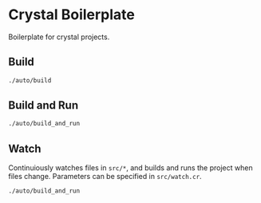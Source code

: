 # Crystal Boilerplate
Boilerplate for crystal projects.

## Build
```bash
./auto/build
```

## Build and Run
```bash
./auto/build_and_run
```

## Watch
Continuiously watches files in `src/*`, and builds and runs the project when files change. Parameters can be specified in `src/watch.cr`.
```bash
./auto/build_and_run
```
